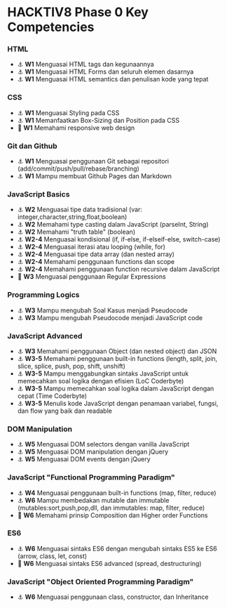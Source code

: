 # HACKTIV8 Phase 0 Key Competencies

### HTML
- :anchor: **W1** Menguasai HTML tags dan kegunaannya
- :anchor: **W1** Menguasai HTML Forms dan seluruh elemen dasarnya
- :anchor: **W1** Menguasai HTML semantics dan penulisan kode yang tepat

### CSS
- :anchor: **W1** Menguasai Styling pada CSS
- :anchor: **W1** Memanfaatkan Box-Sizing dan Position pada CSS
- :rocket: **W1** Memahami responsive web design

### Git dan Github
- :anchor: **W1** Menguasai penggunaan Git sebagai repositori (add/commit/push/pull/rebase/branching)
- :anchor: **W1** Mampu membuat Github Pages dan Markdown

### JavaScript Basics
- :anchor: **W2** Menguasai tipe data tradisional (var: integer,character,string,float,boolean)
- :anchor: **W2** Memahami type casting dalam JavaScript (parseInt, String)
- :anchor: **W2** Memahami "truth table" (boolean)
- :anchor: **W2-4** Menguasai kondisional (if, if-else, if-elseif-else, switch-case)
- :anchor: **W2-4** Menguasai iterasi atau looping (while, for)
- :anchor: **W2-4** Menguasai tipe data array (dan nested array)
- :anchor: **W2-4** Memahami penggunaan functions dan scope
- :anchor: **W2-4** Memahami penggunaan function recursive dalam JavaScript
- :rocket: **W3** Menguasai penggunaan Regular Expressions

### Programming Logics
- :anchor: **W3** Mampu mengubah Soal Kasus menjadi Pseudocode
- :anchor: **W3** Mampu mengubah Pseudocode menjadi JavaScript code

### JavaScript Advanced
- :anchor: **W3** Memahami penggunaan Object (dan nested object) dan JSON
- :anchor: **W3-5** Memahami penggunaan built-in functions (length, split, join, slice, splice, push, pop, shift, unshift)
- :anchor: **W3-5** Mampu menggabungkan sintaks JavaScript untuk memecahkan soal logika dengan efisien (LoC Coderbyte)
- :anchor: **W3-5** Mampu memecahkan soal logika dalam JavaScript dengan cepat (Time Coderbyte)
- :anchor: **W3-5** Menulis kode JavaScript dengan penamaan variabel, fungsi, dan flow yang baik dan readable

### DOM Manipulation
- :anchor: **W5** Menguasai DOM selectors dengan vanilla JavaScript
- :anchor: **W5** Menguasai DOM manipulation dengan jQuery
- :anchor: **W5** Menguasai DOM events dengan jQuery

### JavaScript "Functional Programming Paradigm"
- :anchor: **W4** Menguasai penggunaan built-in functions (map, filter, reduce)
- :anchor: **W6** Mampu membedakan mutable dan immutable (mutables:sort,push,pop,dll, dan immutables: map, filter, reduce)
- :rocket: **W6** Memahami prinsip Composition dan Higher order Functions

### ES6
- :anchor: **W6** Menguasai sintaks ES6 dengan mengubah sintaks ES5 ke ES6 (arrow, class, let, const)
- :rocket: **W6** Menguasai sintaks ES6 advanced (spread, destructuring)

### JavaScript "Object Oriented Programming Paradigm"
- :anchor: **W6** Menguasai penggunaan class, constructor, dan Inheritance
